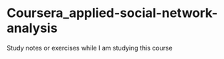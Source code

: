 # Coursera_applied-social-network-analysis
Study notes or exercises while I am studying this course
